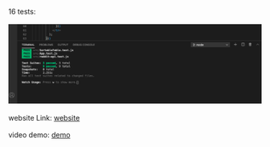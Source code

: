 16 tests: <br></br>
<img src="./tests.png"></img> <br></br>
website Link: <a href="https://gracious-raman-c9c5c9.netlify.app/">website</a> <br></br>
video demo: <a href="https://usc.zoom.us/rec/play/a1d4CEBnQuE7eVihB-ebiQ9Jqm3M4mzo829j8fU8qwHIxD1IZ3u5EaGWSSr_3Y7iifHaIA1Aa_2KF56N.gbHmGGuSDZHuSFjX?continueMode=true">demo</a>
